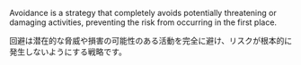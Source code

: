 
Avoidance is a strategy that completely avoids potentially threatening or damaging activities, preventing the risk from occurring in the first place.

回避は潜在的な脅威や損害の可能性のある活動を完全に避け、リスクが根本的に発生しないようにする戦略です。
